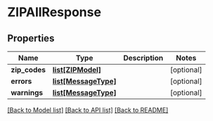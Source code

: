 # ZIPAllResponse

## Properties
Name | Type | Description | Notes
------------ | ------------- | ------------- | -------------
**zip_codes** | [**list[ZIPModel]**](ZIPModel.md) |  | [optional] 
**errors** | [**list[MessageType]**](MessageType.md) |  | [optional] 
**warnings** | [**list[MessageType]**](MessageType.md) |  | [optional] 

[[Back to Model list]](../README.md#documentation-for-models) [[Back to API list]](../README.md#documentation-for-api-endpoints) [[Back to README]](../README.md)

